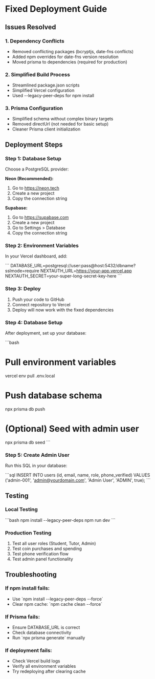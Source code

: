# Fixed Deployment Guide

## Issues Resolved

### 1. Dependency Conflicts
- Removed conflicting packages (bcryptjs, date-fns conflicts)
- Added npm overrides for date-fns version resolution
- Moved prisma to dependencies (required for production)

### 2. Simplified Build Process
- Streamlined package.json scripts
- Simplified Vercel configuration
- Used --legacy-peer-deps for npm install

### 3. Prisma Configuration
- Simplified schema without complex binary targets
- Removed directUrl (not needed for basic setup)
- Cleaner Prisma client initialization

## Deployment Steps

### Step 1: Database Setup
Choose a PostgreSQL provider:

**Neon (Recommended):**
1. Go to https://neon.tech
2. Create a new project
3. Copy the connection string

**Supabase:**
1. Go to https://supabase.com
2. Create a new project
3. Go to Settings > Database
4. Copy the connection string

### Step 2: Environment Variables
In your Vercel dashboard, add:

\`\`\`
DATABASE_URL=postgresql://user:pass@host:5432/dbname?sslmode=require
NEXTAUTH_URL=https://your-app.vercel.app
NEXTAUTH_SECRET=your-super-long-secret-key-here
\`\`\`

### Step 3: Deploy
1. Push your code to GitHub
2. Connect repository to Vercel
3. Deploy will now work with the fixed dependencies

### Step 4: Database Setup
After deployment, set up your database:

\`\`\`bash
# Pull environment variables
vercel env pull .env.local

# Push database schema
npx prisma db push

# (Optional) Seed with admin user
npx prisma db seed
\`\`\`

### Step 5: Create Admin User
Run this SQL in your database:

\`\`\`sql
INSERT INTO users (id, email, name, role, phone_verified) 
VALUES ('admin-001', 'admin@yourdomain.com', 'Admin User', 'ADMIN', true);
\`\`\`

## Testing

### Local Testing
\`\`\`bash
npm install --legacy-peer-deps
npm run dev
\`\`\`

### Production Testing
1. Test all user roles (Student, Tutor, Admin)
2. Test coin purchases and spending
3. Test phone verification flow
4. Test admin panel functionality

## Troubleshooting

### If npm install fails:
- Use \`npm install --legacy-peer-deps --force\`
- Clear npm cache: \`npm cache clean --force\`

### If Prisma fails:
- Ensure DATABASE_URL is correct
- Check database connectivity
- Run \`npx prisma generate\` manually

### If deployment fails:
- Check Vercel build logs
- Verify all environment variables
- Try redeploying after clearing cache
